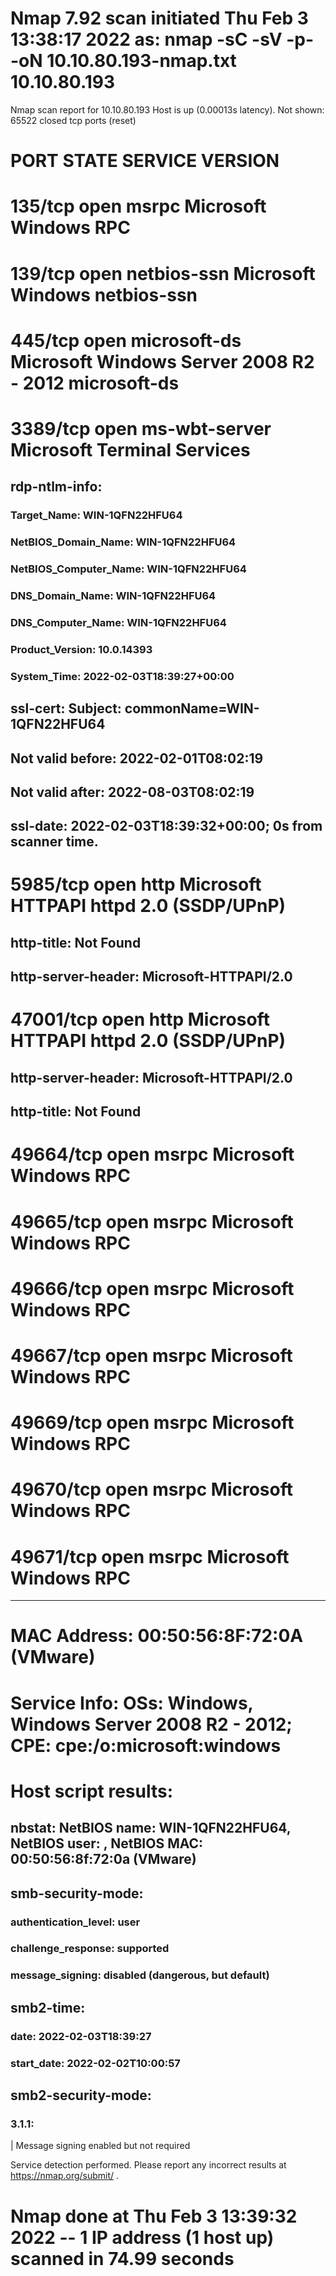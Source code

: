 # Nmap 7.92 scan initiated Thu Feb  3 13:38:17 2022 as: nmap -sC -sV -p- -oN 10.10.80.193-nmap.txt 10.10.80.193
Nmap scan report for 10.10.80.193
Host is up (0.00013s latency).
Not shown: 65522 closed tcp ports (reset)

# PORT      STATE SERVICE       VERSION
# 135/tcp   open  msrpc         Microsoft Windows RPC

# 139/tcp   open  netbios-ssn   Microsoft Windows netbios-ssn

# 445/tcp   open  microsoft-ds  Microsoft Windows Server 2008 R2 - 2012 microsoft-ds

# 3389/tcp  open  ms-wbt-server Microsoft Terminal Services
## rdp-ntlm-info: 
### Target_Name: WIN-1QFN22HFU64
### NetBIOS_Domain_Name: WIN-1QFN22HFU64
### NetBIOS_Computer_Name: WIN-1QFN22HFU64
### DNS_Domain_Name: WIN-1QFN22HFU64
### DNS_Computer_Name: WIN-1QFN22HFU64
### Product_Version: 10.0.14393
### System_Time: 2022-02-03T18:39:27+00:00
## ssl-cert: Subject: commonName=WIN-1QFN22HFU64
## Not valid before: 2022-02-01T08:02:19
## Not valid after:  2022-08-03T08:02:19
## ssl-date: 2022-02-03T18:39:32+00:00; 0s from scanner time.

# 5985/tcp  open  http          Microsoft HTTPAPI httpd 2.0 (SSDP/UPnP)
## http-title: Not Found
## http-server-header: Microsoft-HTTPAPI/2.0

# 47001/tcp open  http          Microsoft HTTPAPI httpd 2.0 (SSDP/UPnP)
## http-server-header: Microsoft-HTTPAPI/2.0
## http-title: Not Found

# 49664/tcp open  msrpc         Microsoft Windows RPC

# 49665/tcp open  msrpc         Microsoft Windows RPC

# 49666/tcp open  msrpc         Microsoft Windows RPC

# 49667/tcp open  msrpc         Microsoft Windows RPC

# 49669/tcp open  msrpc         Microsoft Windows RPC

# 49670/tcp open  msrpc         Microsoft Windows RPC

# 49671/tcp open  msrpc         Microsoft Windows RPC

------------------------------------------------------------------------

# MAC Address: 00:50:56:8F:72:0A (VMware)
# Service Info: OSs: Windows, Windows Server 2008 R2 - 2012; CPE: cpe:/o:microsoft:windows

# Host script results:
## nbstat: NetBIOS name: WIN-1QFN22HFU64, NetBIOS user: <unknown>, NetBIOS MAC: 00:50:56:8f:72:0a (VMware)
## smb-security-mode: 
### authentication_level: user
### challenge_response: supported
### message_signing: disabled (dangerous, but default)
## smb2-time: 
### date: 2022-02-03T18:39:27
### start_date: 2022-02-02T10:00:57
## smb2-security-mode: 
### 3.1.1: 
|     Message signing enabled but not required

Service detection performed. Please report any incorrect results at https://nmap.org/submit/ .
# Nmap done at Thu Feb  3 13:39:32 2022 -- 1 IP address (1 host up) scanned in 74.99 seconds